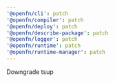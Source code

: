 ```yaml
---
'@openfn/cli': patch
'@openfn/compiler': patch
'@openfn/deploy': patch
'@openfn/describe-package': patch
'@openfn/logger': patch
'@openfn/runtime': patch
'@openfn/runtime-manager': patch
---
```


Downgrade tsup
